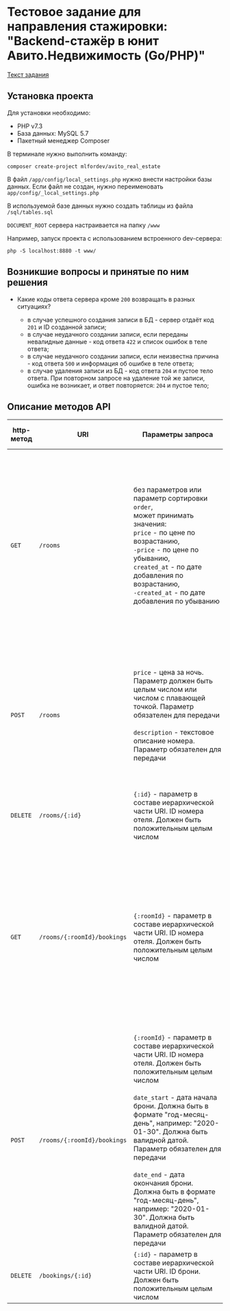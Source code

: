 # Тестовое задание для направления стажировки: "Backend-стажёр в юнит Авито.Недвижимость (Go/PHP)"

[Текст задания](https://github.com/avito-tech/verticals/blob/master/trainee/backend-str.md)

## Установка проекта

Для установки необходимо:

- PHP v7.3
- База данных: MySQL 5.7
- Пакетный менеджер Composer

В терминале нужно выполнить команду:

```
composer create-project mlfordev/avito_real_estate
```

В файл `/app/config/local_settings.php` нужно внести настройки базы данных. Если файл не создан, нужно переименовать `app/config/_local_settings.php`

В используемой базе данных нужно создать таблицы из файла `/sql/tables.sql`

`DOCUMENT_ROOT` сервера настраивается на папку `/www`

Например, запуск проекта с использованием встроенного dev-сервера:

```
php -S localhost:8880 -t www/
```

## Возникшие вопросы и принятые по ним решения

- Какие коды ответа сервера кроме `200` возвращать в разных ситуациях?
    
    - в случае успешного создания записи в БД - сервер отдаёт код `201` и ID созданной записи;
    - в случае неудачного создании записи, если переданы невалидные данные - код ответа `422` и список ошибок в теле ответа;
    - в случае неудачного создании записи, если неизвестна причина - код ответа `500` и информация об ошибке в теле ответа;
    - в случае удаления записи из БД - код ответа `204` и пустое тело ответа. При повторном запросе на удаление той же записи,
      ошибка не возникает, и ответ повторяется: `204` и пустое тело;
   

## Описание методов API

http-метод | URI | &nbsp;&nbsp;&nbsp;&nbsp;&nbsp;&nbsp;&nbsp;&nbsp;&nbsp;&nbsp;&nbsp;&nbsp;&nbsp;&nbsp;&nbsp;&nbsp;&nbsp;&nbsp;&nbsp;&nbsp;&nbsp;&nbsp;&nbsp;&nbsp;&nbsp;&nbsp;&nbsp;&nbsp;&nbsp;&nbsp;&nbsp;&nbsp;&nbsp;&nbsp;&nbsp;&nbsp;&nbsp;&nbsp;&nbsp;&nbsp;&nbsp;&nbsp;&nbsp;&nbsp;&nbsp;&nbsp;&nbsp;&nbsp; Параметры запроса &nbsp;&nbsp;&nbsp;&nbsp;&nbsp;&nbsp;&nbsp;&nbsp;&nbsp;&nbsp;&nbsp;&nbsp;&nbsp;&nbsp;&nbsp;&nbsp;&nbsp;&nbsp;&nbsp;&nbsp;&nbsp;&nbsp;&nbsp;&nbsp;&nbsp;&nbsp;&nbsp;&nbsp;&nbsp;&nbsp;&nbsp;&nbsp;&nbsp;&nbsp;&nbsp;&nbsp;&nbsp;&nbsp;&nbsp;&nbsp;&nbsp;&nbsp;&nbsp;&nbsp;&nbsp;&nbsp;&nbsp;&nbsp; | Пример запроса | Результат
---------- | --- | ----------------- | --------- | --------------
`GET` | `/rooms` | без параметров или параметр сортировки `order`, <br>может принимать значения: <br>`price` -  по цене по возрастанию, <br>`-price` - по цене по убыванию, <br>`created_at` - по дате добавления по возрастанию, <br>`-created_at` - по дате добавления по убыванию | запрос без сортировки `curl -X GET http://localhost:8880/rooms` <br><br> запрос с сортировкой по цене по возрастанию `curl -X GET -d "order=price" -G http://localhost:8880/rooms` <br><br> запрос с сортировкой по цене по убыванию `curl -X GET -d "order=-price" -G http://localhost:8880/rooms` <br><br> Отличие в знаке `-` перед значением параметра `order` | Получает список номеров отеля. <br><br>Возвращает список номеров отеля (сортированный список номеров отеля) в виде массива объектов в формате JSON. <br><br>Код ответа - `200`<br><br>Если массив получился пустой, всё равно возвращается `200` с пустым массивом `[]` в теле ответа.<br><br> Пример тела ответа:<br><br>`[{"id":"3","description":"описание 1","price":"1000","created_at":"2021-01-07 15:26:34"},{"id":"5","description":"описание ...","price":"2020","created_at":"2021-01-08 16:49:16"},{"id":"11","description":"описание ...","price":"2022","created_at":"2021-01-09 15:50:11"}]`
`POST` | `/rooms` | `price` - цена за ночь. Параметр должен быть целым числом или числом с плавающей точкой. Параметр обязателен для передачи<br><br>`description` - текстовое описание номера. Параметр обязателен для передачи | `curl -X POST  -d "price=2000" -d "description=описание номера" http://localhost:8880/rooms` | Добавляет номер отеля. <br><br>Создаёт в базе данных запись о номере отеля. Возвращает ID номера отеля в виде объекта в формате JSON.<br><br>Код ответа в случае успеха - `201`<br><br>Пример тела ответа:<br><br>`{"room_id":"18"}`<br><br>Если запись о номере не была создана, описание ошибки приводится в теле ответа.<br><br>Код ответа - `422`, `500`
`DELETE` | `/rooms/{:id}` | `{:id}` - параметр в составе иерархической части URI. ID номера отеля. Должен быть положительным целым числом | `curl -X DELETE  http://localhost:8880/rooms/8` | Удаляет номер отеля и все его брони.<br><br>Код ответа - `204`<br><br>Тело ответа - пустое
`GET` | `/rooms/{:roomId}/bookings` | `{:roomId}` - параметр в составе иерархической части URI. ID номера отеля. Должен быть положительным целым числом | `curl -X GET http://localhost:8880/rooms/11/bookings` | Получает список броней номера отеля.<br><br>Возвращает список бронирований в виде массива объектов в формате JSON, каждое бронирование содержит ID, дату начала, дату окончания. Бронирования отсортированы по дате начала.<br><br>Код ответа - `200`<br><br>Если массив получился пустой, всё равно возвращается `200` с пустым массивом `[]` в теле ответа.<br><br>Пример тела ответа:<br><br>`[{"id":"10","date_start":"2021-09-05","date_end":"2021-09-12"},{"id":"11","date_start":"2021-09-06","date_end":"2021-09-12"},{"id":"8","date_start":"2021-09-07","date_end":"2021-09-12"}]`
`POST` | `/rooms/{:roomId}/bookings` | `{:roomId}` - параметр в составе иерархической части URI. ID номера отеля. Должен быть положительным целым числом<br><br>`date_start` - дата начала брони. Должна быть в формате "год-месяц-день", например: "2020-01-30". Должна быть валидной датой. Параметр обязателен для передачи<br><br>`date_end` - дата окончания брони. Должна быть в формате "год-месяц-день", например: "2020-01-30". Должна быть валидной датой. Параметр обязателен для передачи | `curl -X POST  -d "date_start=2021-10-30" -d "date_end=2021-11-21" http://localhost:8880/rooms/11/bookings` | Добавляет бронь.<br><br>Создаёт в базе данных запись о бронировании номера отеля. Возвращает ID брони в виде объекта в формате JSON.<br><br>Код ответа в случае успеха - `201`<br><br>Пример тела ответа:<br><br>`{"booking_id":"14"}`<br><br>Если запись о бронировании номера не была создана, описание ошибки приводится в теле ответа.<br><br>Код ответа - `422`, `500`
`DELETE` | `/bookings/{:id}` | `{:id}` - параметр в составе иерархической части URI. ID брони. Должен быть положительным целым числом | `curl -X DELETE http://localhost:8880/bookings/12` | Удаляет бронь.<br><br>Код ответа - `204`<br><br>Тело ответа - пустое

